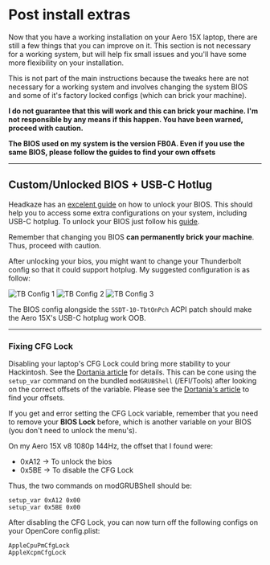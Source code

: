 # Post install extras

Now that you have a working installation on your Aero 15X laptop, there are still a few things that you can improve on it. This section is not necessary for a working system, but will help fix small issues and you'll have some more flexibility on your installation.

This is not part of the main instructions because the tweaks here are not necessary for a working system and involves changing the system BIOS and some of it's factory locked configs (which can brick your machine). 

**I do not guarantee that this will work and this can brick your machine. I'm not responsible by any means if this happen. You have been warned, proceed with caution.**

**The BIOS used on my system is the version FB0A. Even if you use the same BIOS, please follow the guides to find your own offsets**

---
## Custom/Unlocked BIOS + USB-C Hotlug

Headkaze has an [excelent guide](https://www.bios-mods.com/forum/Thread-Gigabyte-Aero-15-v8-FB0A-BIOS-Unlocked) on how to unlock your BIOS. This should help you to access some extra configurations on your system, including USB-C hotplug. To unlock your BIOS just follow his [guide](https://www.bios-mods.com/forum/Thread-Gigabyte-Aero-15-v8-FB0A-BIOS-Unlocked).

Remember that changing you BIOS **can permanently brick your machine**. Thus, proceed with caution.

After unlocking your bios, you might want to change your Thunderbolt config so that it could support hotplug. My suggested configuration is as follow:

![TB Config 1](./images/TBCONFIG1.jpg)
![TB Config 2](./images/TBCONFIG2.jpg)
![TB Config 3](./images/TBCONFIG3.jpg)

The BIOS config alongside the `SSDT-10-TbtOnPch` ACPI patch should make the Aero 15X's USB-C hotplug work OOB.

---

### Fixing CFG Lock 

Disabling your laptop's CFG Lock could bring more stability to your Hackintosh. See the [Dortania article](https://dortania.github.io/OpenCore-Desktop-Guide/extras/msr-lock) for details. This can be cone using the `setup_var` command on the bundled `modGRUBShell` (/EFI/Tools) after looking on the correct offsets of the variable. Please see the [Dortania's article](https://dortania.github.io/OpenCore-Desktop-Guide/extras/msr-lock) to find your offsets.

If you get and error setting the CFG Lock variable, remember that you need to remove your **BIOS Lock** before, which is another variable on your BIOS (you don't need to unlock the menu's).

On my Aero 15X v8 1080p 144Hz, the offset that I found were:
- 0xA12 -> To unlock the bios
- 0x5BE -> To disable the CFG Lock

Thus, the two commands on modGRUBShell should be:
```
setup_var 0xA12 0x00
setup_var 0x5BE 0x00
```

After disabling the CFG Lock, you can now turn off the following configs on your OpenCore config.plist:

```
AppleCpuPmCfgLock
AppleXcpmCfgLock
```
